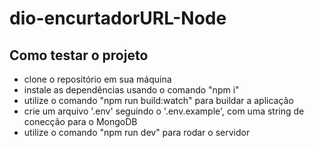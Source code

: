 # dio-encurtadorURL-Node

## Como testar o projeto

- clone o repositório em sua máquina
- instale as dependências usando o comando "npm i"
- utilize o comando "npm run build:watch" para buildar a aplicação
- crie um arquivo '.env' seguindo o '.env.example', com uma string de conecção para o MongoDB
- utilize o comando "npm run dev" para rodar o servidor
